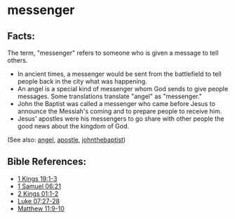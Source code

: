 # messenger #

## Facts: ##

The term, "messenger" refers to someone who is given a message to tell others.

* In ancient times, a messenger would be sent from the battlefield to tell people back in the city what was happening.
* An angel is a special kind of messenger whom God sends to give people messages. Some translations translate "angel" as "messenger."
* John the Baptist was called a messenger who came before Jesus to announce the Messiah's coming and to prepare people to receive him.
* Jesus' apostles were his messengers to go share with other people the good news about the kingdom of God.

(See also:  [angel](../kt/angel.md), [apostle](../kt/apostle.md), [johnthebaptist](../other/johnthebaptist.md))

## Bible References: ##

* [1 Kings 19:1-3](https://door43.org/en/bible/notes/1ki/19/01)
* [1 Samuel 06:21](https://door43.org/en/bible/notes/1sa/06/21)
* [2 Kings 01:1-2](https://door43.org/en/bible/notes/2ki/01/01)
* [Luke 07:27-28](https://door43.org/en/bible/notes/luk/07/27)
* [Matthew 11:9-10](https://door43.org/en/bible/notes/mat/11/09)


